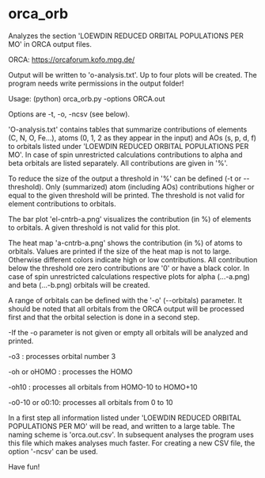 # orca_orb

Analyzes the section 'LOEWDIN REDUCED ORBITAL POPULATIONS PER MO' in ORCA output files.

ORCA: https://orcaforum.kofo.mpg.de/

Output will be written to 'o-analysis.txt'. Up to four plots will be created.
The program needs write permissions in the output folder!

Usage:
(python) orca_orb.py -options ORCA.out

Options are -t, -o, -ncsv (see below).

'O-analysis.txt' contains tables that summarize contributions of elements (C, N, O, Fe...), 
atoms (0, 1, 2 as they appear in the input) and AOs (s, p, d, f) to orbitals listed under 
'LOEWDIN REDUCED ORBITAL POPULATIONS PER MO'. In case of spin unrestricted calculations 
contributions to alpha and beta orbitals are listed separately. All contributions are given in '%'.

To reduce the size of the output a threshold in '%' can be defined (-t or --threshold). Only
(summarized) atom (including AOs) contributions higher or equal to the given threshold will
be printed. The threshold is not valid for element contributions to orbitals.

The bar plot 'el-cntrb-a.png' visualizes the contribution (in %) of elements to orbitals. A given
threshold is not valid for this plot.

The heat map 'a-cntrb-a.png' shows the contribution (in %) of atoms to orbitals. Values are printed
if the size of the heat map is not to large. Otherwise different colors indicate high or low 
contributions. All contribution below the threshold ore zero contributions are '0' or have a black color.
In case of spin unrestricted calculations respective plots for alpha (...-a.png) and beta (...-b.png) 
orbitals will be created.

A range of orbitals can be defined with the '-o' (--orbitals) parameter. It should be noted that all
orbitals from the ORCA output will be processed first and that the orbital selection is done in a
second step.

-If the -o parameter is not given or empty all orbitals will be analyzed and printed. 

-o3            : processes orbital number 3

-oh or oHOMO   : processes the HOMO

-oh10          : processes all orbitals from HOMO-10 to HOMO+10

-o0-10 or o0:10: processes all orbitals from 0 to 10

In a first step all information listed under 'LOEWDIN REDUCED ORBITAL POPULATIONS PER MO' will be read,
and written to a large table. The naming scheme is 'orca.out.csv'. In subsequent analyses the program
uses this file which makes analyses much faster. For creating a new CSV file, the option '-ncsv' can be used.

Have fun!
